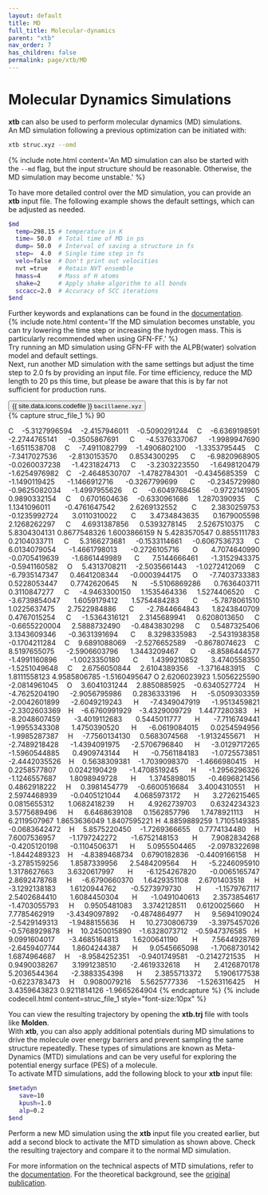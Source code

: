 ```yaml
---
layout: default
title: MD
full_title: Molecular-dynamics
parent: "xtb"
nav_order: 7
has_children: false
permalink: page/xtb/MD
---
```


# Molecular Dynamics Simulations

**xtb** can also be used to perform molecular dynamics (MD) simulations.  
An MD simulation following a previous optimization can be initiated with:  

```bash
xtb struc.xyz --omd
```

{% include note.html content='An MD simulation can also be started with the `--md` flag, but the input structure should be reasonable. Otherwise, the MD simulation may become unstable.' %}  

To have more detailed control over the MD simulation, you can provide an **xtb** input file. The following example shows the default settings, which can be adjusted as needed.  


 ```bash
$md
   temp=298.15 # temperature in K
   time= 50.0  # Total time of MD in ps
   dump= 50.0  # Interval of saving a structure in fs
   step=  4.0  # Single time step in fs
   velo=false  # Don't print out velocities
   nvt =true   # Retain NVT ensemble
   hmass=4     # Mass of H atoms
   shake=2     # Apply shake algorithm to all bonds
   sccacc=2.0  # Accuracy of SCC iterations
$end
```

Further keywords and explanations can be found in the [documentation](https://xtb-docs.readthedocs.io/en/latest/md.html#parameters).  
{% include note.html content='If the MD simulation becomes unstable, you can try lowering the time step or increasing the hydrogen mass. This is particularly recommended when using GFN-FF.' %}  
Try running an MD simulation using GFN-FF with the ALPB(water) solvation model and default settings.  
Next, run another MD simulation with the same settings but adjust the time step to 2.0 fs by providing an input file. For time efficiency, reduce the MD length to 20 ps this time, but please be aware that this is by far not sufficient for production runs.

<!-- Tab links -->
<div class="tab card">
  <button
    class="tablinks tab-id-1"
    onclick="openTabId(event, 'struc-1', 'tab-id-1')"
    id="open-1">
    {{ site.data.icons.codefile }} <code>bacillaene.xyz</code>
  </button>
</div>
<!-- Tab content -->
<div id="struc-1" class="tabcontent tab-id-1" style="text-align:justify">
{% capture struc_file_1 %}
  90
 
 C         -5.3127996594       -2.4157946011       -0.5090291244
 C         -6.6369198591       -2.2744765141       -0.3505867691
 C         -4.5376337067       -1.9989947690       -1.6511538708
 C         -7.4911082799       -1.4906802100       -1.3353795445
 C         -7.3417027536       -2.8130153570        0.8534300295
 C         -6.9820968905       -0.0260037238       -1.4231824713
 C         -3.2303223550       -1.6498120479       -1.6254976982
 C         -2.4648530707       -1.4782784301       -0.4345685359
 C         -1.1490119425       -1.1466912716       -0.3267799699
 C         -0.2345729980       -0.9625082034       -1.4997955626
 C         -0.6049768456       -0.9722141905        0.9890332154
 C          0.6701604636       -0.6330961686        1.2870390935
 C          1.1341096011       -0.4761647542        2.6269132552
 C          2.3830259753       -0.1235992724        3.0110310022
 C          3.4734843635        0.1679005598        2.1268262297
 C          4.6931387856        0.5393278145        2.5267510375
 C          5.8304304131        0.8677548326        1.6003866159
 N          5.4283570547        0.8855111783        0.2104033711
 C          5.3166273681       -0.1533114661       -0.6067536733
 C          6.0134079054       -1.4661798013       -0.2726105716
 O          4.7074640990       -0.0705419639       -1.6861449989
 C          7.5144666461       -1.3152943375       -0.5941160582
 O          5.4313708211       -2.5035661443       -1.0272412069
 C         -6.7935147347        0.4641208344       -0.0003944175
 O         -7.7403733383        0.5228053447        0.7742620645
 N         -5.5106869286        0.7636403711        0.3110847277
 C         -4.9463300150        1.1535464336        1.5274406520
 C         -3.6739854047        1.6059179412        1.5754484283
 C         -5.7878061510        1.0225637475        2.7522984886
 C         -2.7844664843        1.8243840709        0.4767015254
 C         -1.5364316121        2.3145689941        0.6208013650
 C         -0.6655220004        2.5888732490       -0.4843830298
 C          0.5487325406        3.1343609346       -0.3631391694
 C          8.3298335983       -2.5431938358       -0.1704211284
 C          9.6891088069       -2.5276652589       -0.8678074623
 C          8.5197655075       -2.5906603796        1.3443209467
 O         -8.8586444577       -1.4991160896       -1.0023350180
 C          1.4399210852        3.4740558350       -1.5251049648
 C          2.6756050844        2.6104389356       -1.3716483915
 C          1.8111558123        4.9585806785       -1.5160495647
 O          2.6206023923        1.5056225590       -2.0814961045
 O          3.6041031244        2.8850885925       -0.6340527724
 H         -4.7625204190       -2.9056795986        0.2836333196
 H         -5.0509303359       -2.0042601899       -2.6049219243
 H         -7.4349047919       -1.9513459821       -2.3302603369
 H         -6.6760991929       -3.4329009729        1.4477280383
 H         -8.2048607459       -3.4019112683        0.5445011777
 H         -7.7116749441       -1.9955343308        1.4750390520
 H         -6.0619084015        0.0254594956       -1.9985287387
 H         -7.7560134130        0.5683074568       -1.9132455671
 H         -2.7489218428       -1.4394091975       -2.5706796840
 H         -3.0129717265       -1.5960544885        0.4909743144
 H         -0.7561184183       -1.0725573851       -2.4442035526
 H          0.5638309381       -1.7039098370       -1.4666980415
 H          0.2258577807        0.0242190429       -1.4708519245
 H         -1.2956296326       -1.1246557687        1.8098949728
 H          1.3745898015       -0.4696821456        0.4862918222
 H          0.3981454779       -0.6600516684        3.4004310551
 H          2.5974468939       -0.0405121044        4.0685973172
 H          3.2726215465        0.0815655312        1.0682418239
 H          4.9262739703        0.6324234323        3.5775689496
 H          6.6468639108        0.1562857796        1.7478921113
 H          6.2119507967        1.8653636049        1.8407595221
 H          4.8859889259        1.7105149385       -0.0683642472
 H          5.8575220450       -1.7269366655        0.7774134480
 H          7.6007536957       -1.1797242272       -1.6752148153
 H          7.9082834268       -0.4205120198       -0.1104506371
 H          5.0955504465       -2.0978322698       -1.8442489323
 H         -4.8389468734        0.6790182836       -0.4409166158
 H         -3.2785159256        1.8587339956        2.5484209564
 H         -5.2246095910        1.3178627663        3.6320617997
 H         -6.1254267820       -0.0065165747        2.8692478768
 H         -6.6790660370        1.6429351108        2.6701403518
 H         -3.1292138183        1.6120944762       -0.5273979730
 H         -1.1579767117        2.5402684410        1.6084450304
 H         -1.0491040613        2.3573854617       -1.4703055793
 H          0.9505481083        3.3742128511        0.6120025660
 H          7.7785462919       -3.4349097892       -0.4874864977
 H          9.5694109024       -2.5429149313       -1.9488155636
 H         10.2730806739       -3.3975457026       -0.5768929878
 H         10.2450015890       -1.6328073712       -0.5947376585
 H          9.0991604017       -3.4685164813        1.6200641190
 H          7.5644928769       -2.6459407744        1.8604244387
 H          9.0545665098       -1.7068730142        1.6874964687
 H         -8.9584252351       -0.9401749581       -0.2142721535
 H          0.9490038267        3.1991238510       -2.4619332618
 H          2.4126870178        5.2036544364       -2.3883354398
 H          2.3855713372        5.1906177538       -0.6223783473
 H          0.9080079216        5.5625777336       -1.5263116425
 H          3.4359643823        0.9211814126       -1.9665264904
{% endcapture %}
{% include codecell.html content=struc_file_1 style="font-size:10px" %}
</div>

You can view the resulting trajectory by opening the **xtb.trj** file with tools like **Molden**.  
With **xtb**, you can also apply additional potentials during MD simulations to drive the molecule over energy barriers and prevent sampling the same structure repeatedly. These types of simulations are known as Meta-Dynamics (MTD) simulations and can be very useful for exploring the potential energy surface (PES) of a molecule.  
To activate MTD simulations, add the following block to your **xtb** input file:  

```bash
$metadyn
   save=10
   kpush=1.0
   alp=0.2
$end
```

Perform a new MD simulation using the **xtb** input file you created earlier, but add a second block to activate the MTD simulation as shown above. Check the resulting trajectory and compare it to the normal MD simulation.  

For more information on the technical aspects of MTD simulations, refer to the [documentation](https://xtb-docs.readthedocs.io/en/latest/mtd.html). For the theoretical background, see the [original publication](https://pubs.acs.org/doi/10.1021/acs.jctc.9b00143).  
